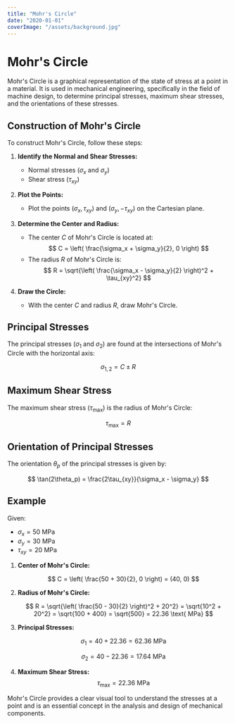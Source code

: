 ```yaml
---
title: "Mohr's Circle"
date: "2020-01-01"
coverImage: "/assets/background.jpg"
---
```


# Mohr's Circle

Mohr's Circle is a graphical representation of the state of stress at a point in a material. It is used in mechanical engineering, specifically in the field of machine design, to determine principal stresses, maximum shear stresses, and the orientations of these stresses.

## Construction of Mohr's Circle

To construct Mohr's Circle, follow these steps:

1. **Identify the Normal and Shear Stresses:**

   - Normal stresses ($\sigma_x$ and $\sigma_y$)
   - Shear stress ($\tau_{xy}$)

2. **Plot the Points:**

   - Plot the points $(\sigma_x, \tau_{xy})$ and $(\sigma_y, -\tau_{xy})$ on the Cartesian plane.

3. **Determine the Center and Radius:**

   - The center $C$ of Mohr's Circle is located at:
     $$
     C = \left( \frac{\sigma_x + \sigma_y}{2}, 0 \right)
     $$
   - The radius $R$ of Mohr's Circle is:
     $$
     R = \sqrt{\left( \frac{\sigma_x - \sigma_y}{2} \right)^2 + \tau_{xy}^2}
     $$

4. **Draw the Circle:**
   - With the center $C$ and radius $R$, draw Mohr's Circle.

## Principal Stresses

The principal stresses ($\sigma_1$ and $\sigma_2$) are found at the intersections of Mohr's Circle with the horizontal axis:

$$
\sigma_{1,2} = C \pm R
$$

## Maximum Shear Stress

The maximum shear stress ($\tau_{\text{max}}$) is the radius of Mohr's Circle:

$$
\tau_{\text{max}} = R
$$

## Orientation of Principal Stresses

The orientation $\theta_p$ of the principal stresses is given by:

$$
\tan(2\theta_p) = \frac{2\tau_{xy}}{\sigma_x - \sigma_y}
$$

## Example

Given:

- $\sigma_x = 50 \text{ MPa}$
- $\sigma_y = 30 \text{ MPa}$
- $\tau_{xy} = 20 \text{ MPa}$

1. **Center of Mohr's Circle:**

   $$
   C = \left( \frac{50 + 30}{2}, 0 \right) = (40, 0)
   $$

2. **Radius of Mohr's Circle:**

   $$
   R = \sqrt{\left( \frac{50 - 30}{2} \right)^2 + 20^2} = \sqrt{10^2 + 20^2} = \sqrt{100 + 400} = \sqrt{500} = 22.36 \text{ MPa}
   $$

3. **Principal Stresses:**

   $$
   \sigma_1 = 40 + 22.36 = 62.36 \text{ MPa}
   $$

   $$
   \sigma_2 = 40 - 22.36 = 17.64 \text{ MPa}
   $$

4. **Maximum Shear Stress:**
   $$
   \tau_{\text{max}} = 22.36 \text{ MPa}
   $$

Mohr's Circle provides a clear visual tool to understand the stresses at a point and is an essential concept in the analysis and design of mechanical components.
